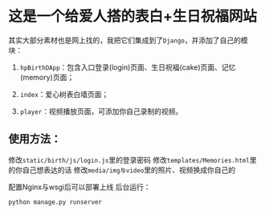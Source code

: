 # 这是一个给爱人搭的表白+生日祝福网站


其实大部分素材也是网上找的，我把它们集成到了`Django`，并添加了自己的模块：


1. `hpBirthDApp`：包含入口登录(login)页面、生日祝福(cake)页面、记忆(memory)页面；

2. `index`：爱心树表白墙页面；

3. `player`：视频播放页面，可添加你自己录制的视频。


## 使用方法：
修改`static/birth/js/login.js`里的登录密码
修改`templates/Memories.html`里的你自己想表达的话
修改`media/img与video`里的照片、视频换成你自己的


配置Nginx与wsgi后可以部署上线
后台运行：
```python
python manage.py runserver 
```
